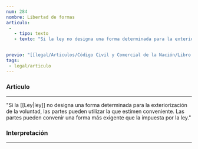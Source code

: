```yaml
---
num: 284
nombre: Libertad de formas
articulo: 
 - 
   - tipo: texto
   - texto: "Si la ley no designa una forma determinada para la exteriorización de la voluntad, las partes pueden utilizar la que estimen conveniente. Las partes pueden convenir una forma más exigente que la impuesta por la ley."


previo: "[[legal/Articulos/Código Civil y Comercial de la Nación/Libro Primero/Título 4/Capítulo 5/Sección 3/Sección 3, Forma y prueba del acto jurídico.md|Sección 3, Forma y prueba del acto jurídico]]"
tags: 
 - legal/articulo
---
```

### Artículo
---
"Si la [[Ley|ley]] no designa una forma determinada para la exteriorización de la voluntad, las partes pueden utilizar la que estimen conveniente. Las partes pueden convenir una forma más exigente que la impuesta por la ley."

### Interpretación
---
